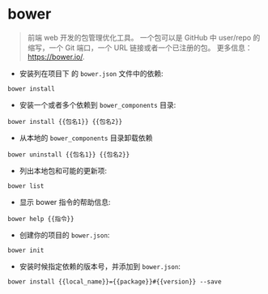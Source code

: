# bower

> 前端 web 开发的包管理优化工具。
> 一个包可以是 GitHub 中 user/repo 的缩写，一个 Git 端口，一个 URL 链接或者一个已注册的包。
> 更多信息：<https://bower.io/>.

- 安装列在项目下 的 `bower.json` 文件中的依赖:

`bower install`

- 安装一个或者多个依赖到 `bower_components` 目录:

`bower install {{包名1}} {{包名2}}`

- 从本地的 `bower_components` 目录卸载依赖

`bower uninstall {{包名1}} {{包名2}}`

- 列出本地包和可能的更新项:

`bower list`

- 显示 bower 指令的帮助信息:

`bower help {{指令}}`

- 创建你的项目的 `bower.json`:

`bower init`

- 安装时候指定依赖的版本号，并添加到 `bower.json`:

`bower install {{local_name}}={{package}}#{{version}} --save`
